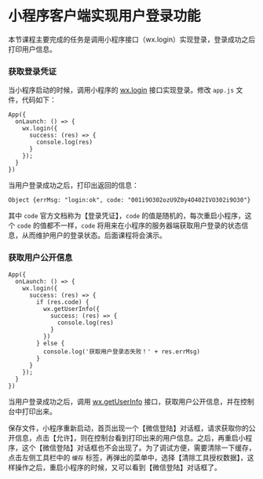 # 小程序客户端实现用户登录功能

本节课程主要完成的任务是调用小程序接口（wx.login）实现登录，登录成功之后打印用户信息。

### 获取登录凭证

当小程序启动的时候，调用小程序的 [wx.login](https://mp.weixin.qq.com/debug/wxadoc/dev/api/api-login.html#wxloginobject) 接口实现登录。修改 `app.js` 文件，代码如下：

```
App({
  onLaunch: () => {
    wx.login({
      success: (res) => {
        console.log(res)
      }
    });
  }
})
```

当用户登录成功之后，打印出返回的信息：

```
Object {errMsg: "login:ok", code: "001i9O302ozU9Z0y4O402IVO302i9O30"}
```

其中 `code` 官方文档称为【登录凭证】，`code` 的值是随机的，每次重启小程序，这个 `code` 的值都不一样，`code` 将用来在小程序的服务器端获取用户登录的状态信息，从而维护用户的登录状态。后面课程将会演示。

### 获取用户公开信息

```
App({
  onLaunch: () => {
    wx.login({
      success: (res) => {
        if (res.code) {
          wx.getUserInfo({
            success: (res) => {
              console.log(res)
            }
          })
        } else {
          console.log('获取用户登录态失败！' + res.errMsg)
        }
      }
    });
  }
})
```

当用户登录成功之后，调用 [wx.getUserInfo](https://mp.weixin.qq.com/debug/wxadoc/dev/api/open.html#wxgetuserinfoobject) 接口，获取用户公开信息，并在控制台中打印出来。

保存文件，小程序重新启动，首页出现一个【微信登陆】对话框，请求获取你的公开信息，点击【允许】，则在控制台看到打印出来的用户信息。之后，再重启小程序，这个【微信登陆】对话框也不会出现了。为了调试方便，需要清除一下缓存，点击左侧工具栏中的 `缓存` 标签，再弹出的菜单中，选择【清除工具授权数据】，这样操作之后，重启小程序的时候，又可以看到【微信登陆】对话框了。
